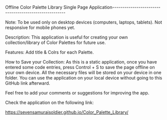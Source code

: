Offline Color Palette Library Single Page Application------------------------------------------------------

Note: To be used only on desktop devices (computers, laptops, tablets). Not responsive for mobile phones yet.

Description: This application is useful for creating your own collection/library of Color Palettes for future use.

Features: Add title & Colrs for each Palette. 

How to Save your Collection: As this is a static application, once you have entered some code entries, press Control + S to save the page offline on your own device. All the necessary files will be stored on your device in one folder. You can use the application on your local device without going to this GitHub link afterward.

Feel free to add your comments or suggestions for improving the app.

Check the application on the following link:

https://sevensamuraisoldier.github.io/Color_Palette_Library/
